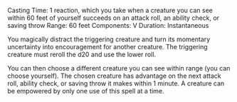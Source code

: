 Casting Time: 1 reaction, which you take when a creature you can see within 60 feet of yourself succeeds on an attack roll, an ability check, or saving throw
Range: 60 feet
Components: V
Duration: Instantaneous

You magically distract the triggering creature and turn its momentary uncertainty into encouragement for another creature. The triggering creature must reroll the d20 and use the lower roll. 

You can then choose a different creature you can see within range (you can choose yourself). The chosen creature has advantage on the next attack roll, ability check, or saving throw it makes within 1 minute. A creature can be empowered by only one use of this spell at a time.
